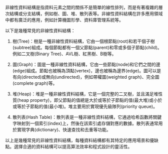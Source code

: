 

非線性資料結構是指資料元素之間的關係不是簡單的線性排列，而是有著複雜的層次結構或分支結構，例如樹、圖、堆、散列表等。非線性資料結構在許多應用領域中都有廣泛的應用，例如計算機圖形學、資料庫管理系統等。

以下是幾種常見的非線性資料結構：

1. 樹(Tree)：樹是一種非線性資料結構，它由一個根節點(root)和若干個子樹(subtree)組成。每個節點都有一個父節點(parent)和零或多個子節點(child)。例如二叉樹(Binary Tree)、AVL樹、紅黑樹、B樹等。

2. 圖(Graph)：圖是一種非線性資料結構，它由一些節點(node)和它們之間的邊(edge)組成。節點也被稱為頂點(vertex)，邊也被稱為邊界(edge)。圖可以是有向(directed)或無向(undirected)，例如帶權圖(weighted graph)、完全圖(complete graph)等。

3. 堆(Heap)：堆是一種非線性資料結構，它是一個完整的二叉樹，並且滿足堆性質(heap property)，即父節點的值總是大於或等於子節點的值(最大堆)或小於或等於子節點的值(最小堆)。堆主要用於實現優先級隊列(priority queue)。

4. 散列表(Hash Table)：散列表是一種非線性資料結構，它通過哈希函數將關鍵字映射到一個索引(index)上，然後在該索引處存儲對應的數據。散列表通常用於實現字典(dictionary)、快速查找和去重等功能。

以上是幾種常見的非線性資料結構，每種資料結構都有其特定的應用場景和優缺點。選擇合適的資料結構可以提高算法效率和程式設計的靈活性。